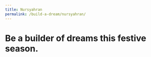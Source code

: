```yaml
---
title: Nursyahran
permalink: /build-a-dream/nursyahran/
---
```


# Be a builder of dreams this festive season.
